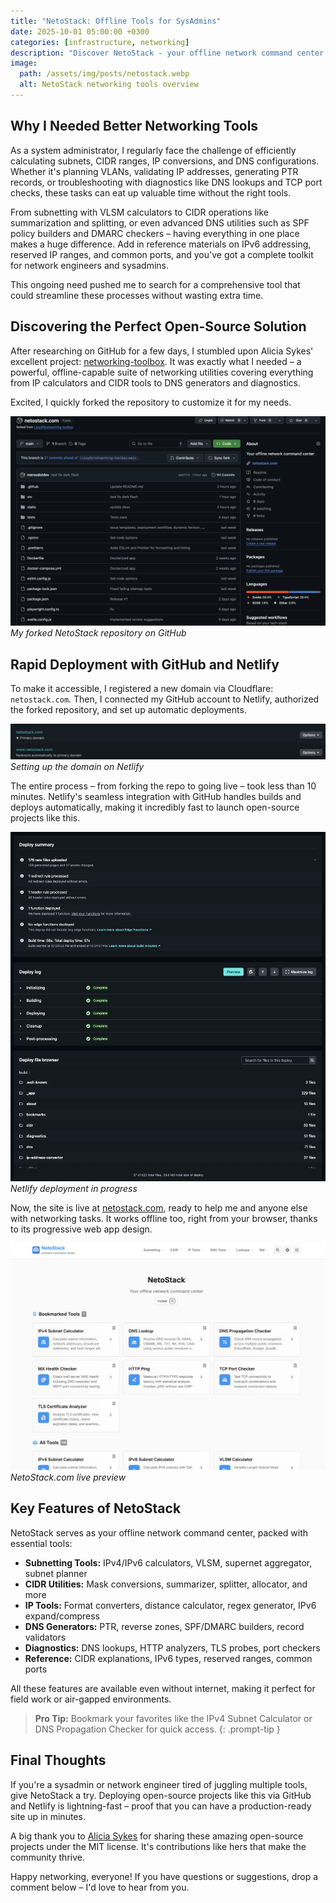 ```yaml
---
title: "NetoStack: Offline Tools for SysAdmins"
date: 2025-10-01 05:00:00 +0300
categories: [infrastructure, networking]
description: "Discover NetoStack - your offline network command center with IP calculators, subnetting tools, CIDR converters, and more. Learn how I deployed this open-source project in under 10 minutes using GitHub and Netlify."
image:
  path: /assets/img/posts/netostack.webp
  alt: NetoStack networking tools overview
---
```



## Why I Needed Better Networking Tools

As a system administrator, I regularly face the challenge of efficiently calculating subnets, CIDR ranges, IP conversions, and DNS configurations. Whether it's planning VLANs, validating IP addresses, generating PTR records, or troubleshooting with diagnostics like DNS lookups and TCP port checks, these tasks can eat up valuable time without the right tools.

From subnetting with VLSM calculators to CIDR operations like summarization and splitting, or even advanced DNS utilities such as SPF policy builders and DMARC checkers – having everything in one place makes a huge difference. Add in reference materials on IPv6 addressing, reserved IP ranges, and common ports, and you've got a complete toolkit for network engineers and sysadmins.

This ongoing need pushed me to search for a comprehensive tool that could streamline these processes without wasting extra time.

## Discovering the Perfect Open-Source Solution

After researching on GitHub for a few days, I stumbled upon Alicia Sykes' excellent project: [networking-toolbox](https://github.com/Lissy93/networking-toolbox). It was exactly what I needed – a powerful, offline-capable suite of networking utilities covering everything from IP calculators and CIDR tools to DNS generators and diagnostics.

Excited, I quickly forked the repository to customize it for my needs.

![GitHub Repository Fork](../assets/img/posts/github-repository-netostack.webp)
*My forked NetoStack repository on GitHub*

## Rapid Deployment with GitHub and Netlify

To make it accessible, I registered a new domain via Cloudflare: `netostack.com`. Then, I connected my GitHub account to Netlify, authorized the forked repository, and set up automatic deployments.

![Domain Setup](../assets/img/posts/netlify-domain-management.webp)
*Setting up the domain on Netlify*

The entire process – from forking the repo to going live – took less than 10 minutes. Netlify's seamless integration with GitHub handles builds and deploys automatically, making it incredibly fast to launch open-source projects like this.

![Netlify Deployment](../assets/img/posts/netlify-website-deployment.webp)
*Netlify deployment in progress*

Now, the site is live at [netostack.com](https://netostack.com), ready to help me and anyone else with networking tasks. It works offline too, right from your browser, thanks to its progressive web app design.

![NetoStack Live](../assets/img/posts/netostack.com-preview.webp)
*NetoStack.com live preview*

## Key Features of NetoStack

NetoStack serves as your offline network command center, packed with essential tools:

- **Subnetting Tools:** IPv4/IPv6 calculators, VLSM, supernet aggregator, subnet planner
- **CIDR Utilities:** Mask conversions, summarizer, splitter, allocator, and more
- **IP Tools:** Format converters, distance calculator, regex generator, IPv6 expand/compress
- **DNS Generators:** PTR, reverse zones, SPF/DMARC builders, record validators
- **Diagnostics:** DNS lookups, HTTP analyzers, TLS probes, port checkers
- **Reference:** CIDR explanations, IPv6 types, reserved ranges, common ports

All these features are available even without internet, making it perfect for field work or air-gapped environments.

> **Pro Tip:** Bookmark your favorites like the IPv4 Subnet Calculator or DNS Propagation Checker for quick access.
{: .prompt-tip }

## Final Thoughts

If you're a sysadmin or network engineer tired of juggling multiple tools, give NetoStack a try. Deploying open-source projects like this via GitHub and Netlify is lightning-fast – proof that you can have a production-ready site up in minutes.

A big thank you to [Alicia Sykes](https://github.com/Lissy93) for sharing these amazing open-source projects under the MIT license. It's contributions like hers that make the community thrive.

Happy networking, everyone! If you have questions or suggestions, drop a comment below – I'd love to hear from you.
